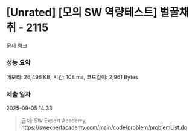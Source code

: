 # [Unrated] [모의 SW 역량테스트] 벌꿀채취 - 2115 

[문제 링크](https://swexpertacademy.com/main/code/problem/problemDetail.do?contestProbId=AV5V4A46AdIDFAWu) 

### 성능 요약

메모리: 26,496 KB, 시간: 108 ms, 코드길이: 2,961 Bytes

### 제출 일자

2025-09-05 14:33



> 출처: SW Expert Academy, https://swexpertacademy.com/main/code/problem/problemList.do